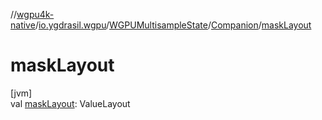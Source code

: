 //[wgpu4k-native](../../../../index.md)/[io.ygdrasil.wgpu](../../index.md)/[WGPUMultisampleState](../index.md)/[Companion](index.md)/[maskLayout](mask-layout.md)

# maskLayout

[jvm]\
val [maskLayout](mask-layout.md): ValueLayout